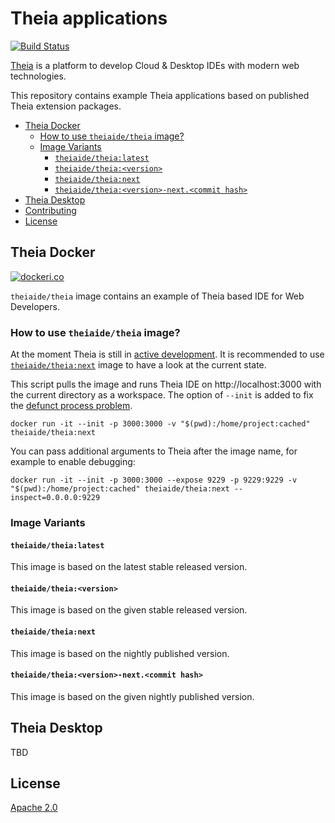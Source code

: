 # Theia applications
[![Build Status](https://travis-ci.org/theia-ide/theia-apps.svg?branch=master)](https://travis-ci.org/theia-ide/theia-apps)

[Theia](https://github.com/theia-ide/theia) is a platform to develop Cloud & Desktop IDEs with modern web technologies.

This repository contains example Theia applications based on published Theia extension packages.

- [Theia Docker](#theia-docker)
  - [How to use `theiaide/theia` image?](#how-to-use-theiaidetheia-image)
  - [Image Variants](#image-variants)
    - [`theiaide/theia:latest`](#theiaidetheialatest)
    - [`theiaide/theia:<version>`](#theiaidetheiaversion)
    - [`theiaide/theia:next`](#theiaidetheianext)
    - [`theiaide/theia:<version>-next.<commit hash>`](#theiaidetheiaversion-nextcommit-hash)
- [Theia Desktop](#theia-desktop)
- [Contributing](CONTRIBUTING.md)
- [License](#license)

## Theia Docker

[![dockeri.co](http://dockeri.co/image/theiaide/theia)](https://hub.docker.com/r/theiaide/theia/)

`theiaide/theia` image contains an example of Theia based IDE for Web Developers.

### How to use `theiaide/theia` image?

At the moment Theia is still in [active development](https://github.com/theia-ide/theia#roadmap). It is recommended to use [`theiaide/theia:next`](#typefoxtheianext) image to have a look at the current state.

This script pulls the image and runs Theia IDE on http://localhost:3000 with the current directory as a workspace. The option of `--init` is added to fix the [defunct process problem](https://github.com/theia-ide/theia-apps/issues/195).

    docker run -it --init -p 3000:3000 -v "$(pwd):/home/project:cached" theiaide/theia:next

You can pass additional arguments to Theia after the image name, for example to enable debugging:

    docker run -it --init -p 3000:3000 --expose 9229 -p 9229:9229 -v "$(pwd):/home/project:cached" theiaide/theia:next --inspect=0.0.0.0:9229

### Image Variants

#### `theiaide/theia:latest`

This image is based on the latest stable released version.

#### `theiaide/theia:<version>`

This image is based on the given stable released version.

#### `theiaide/theia:next`

This image is based on the nightly published version.

#### `theiaide/theia:<version>-next.<commit hash>`

This image is based on the given nightly published version.

## Theia Desktop

TBD

## License

[Apache 2.0](LICENSE)
